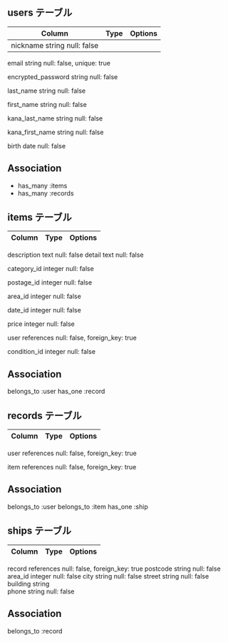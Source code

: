 
## users テーブル

|Column    |Type    | Options    |
|----------|--------|------------|                        
|nickname	  string	 null: false |

email	string	null: false, unique: true

encrypted_password	string	null: false

last_name	string	null: false

first_name	string	null: false

kana_last_name	string	null: false

kana_first_name	string	null: false

birth	date	null: false

## Association
- has_many :items
- has_many :records

## items テーブル


|Column    |Type    | Options    |
|----------|--------|------------| 
description	text	null: false
detail	text	null: false

category_id	integer	null: false

postage_id	integer	null: false

area_id	integer	null: false

date_id	integer	null: false

price	integer	null: false

user	references	null: false, foreign_key: true

condition_id	integer	null: false

## Association
belongs_to :user
has_one :record


## records テーブル


|Column    |Type    | Options    |
|----------|--------|------------| 
user	references	null: false, foreign_key: true

item	references	null: false, foreign_key: true

## Association
belongs_to :user
belongs_to :item
has_one :ship


## ships テーブル

|Column    |Type    | Options    |
|----------|--------|------------| 

record	references	null: false, foreign_key: true
postcode	string	null: false
area_id	integer	null: false
city	string	null: false
street	string	null: false
building	string	
phone	string	null: false


## Association
belongs_to :record